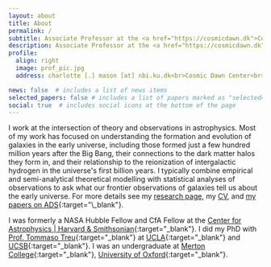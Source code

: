 ```yaml
---
layout: about
title: About
permalink: /
subtitle: Associate Professor at the <a href="https://cosmicdawn.dk">Cosmic Dawn Center</a>, <a href="https://nbi.ku.dk/english/">Niels Bohr Institute, University of Copenhagen</a>.
description: Associate Professor at the <a href="https://cosmicdawn.dk">Cosmic Dawn Center</a>, <a href="https://nbi.ku.dk/english/">Niels Bohr Institute, University of Copenhagen</a>.
profile:
  align: right
  image: prof_pic.jpg
  address: charlotte [.] mason [at] nbi.ku.dk<br>Cosmic Dawn Center<br>Niels Bohr Building<br>Rådmandsgade 64<br>2200 Copenhagen N, Denmark<br>

news: false  # includes a list of news items
selected_papers: false # includes a list of papers marked as "selected={true}"
social: true  # includes social icons at the bottom of the page
---
```


I work at the intersection of theory and observations in astrophysics. Most of my work has focused on understanding the formation and evolution of galaxies in the early universe, including those formed just a few hundred million years after the Big Bang, their connections to the dark matter halos they form in, and their relationship to the reionization of intergalactic hydrogen in the universe's first billion years. I typically combine empirical and semi-analytical theoretical modelling with statistical analyses of observations to ask what our frontier observations of galaxies tell us about the early universe. For more details see my [research page](/research), my [CV](/assets/pdf/CV-CharlotteMason.pdf), and [my papers on ADS](https://ui.adsabs.harvard.edu/search/filter_author_facet_hier_fq_author=NOT&filter_author_facet_hier_fq_author=*%3A*&filter_author_facet_hier_fq_author=author_facet_hier%3A%221%2FMason%2C%20C%2FMason%2C%20Christopher%20E%22&fq=%7B!type%3Daqp%20v%3D%24fq_database%7D&fq=%7B!type%3Daqp%20v%3D%24fq_bibstem_facet%7D&fq=%7B!type%3Daqp%20v%3D%24fq_author%7D&fq_author=(*%3A*%20NOT%20author_facet_hier%3A%221%2FMason%2C%20C%2FMason%2C%20Christopher%20E%22)&fq_bibstem_facet=(((((*%3A*%20NOT%20bibstem_facet%3A%22E%26PSL%22%20NOT%20bibstem_facet%3A%22LPICo%22%20NOT%20bibstem_facet%3A%22ESASP%22)%20NOT%20bibstem_facet%3A%22cosp%22%20NOT%20bibstem_facet%3A%22LPI%22)%20NOT%20bibstem_facet%3A%22JDSO%22)%20NOT%20bibstem_facet%3A%22NewSp%22)%20NOT%20bibstem_facet%3A%22IJAsB%22%20NOT%20bibstem_facet%3A%22IMAFu%22)&fq_database=((database%3A%22astronomy%22)%20NOT%20database%3A%22earthscience%22)&p_=0&q=author%3A%22mason%2C%20c%22%20year%3A2011-2099&sort=date%20desc%2C%20bibcode%20desc){:target="\_blank"}.

I was formerly a NASA Hubble Fellow and CfA Fellow at the [Center for Astrophysics \| Harvard & Smithsonian](http://cfa.harvard.edu){:target="\_blank"}. I did my PhD with [Prof. Tommaso Treu](http://astro.ucla.edu/~tt){:target="\_blank"} at [UCLA](http://astro.ucla.edu/){:target="\_blank"} and [UCSB](http://web.physics.ucsb.edu/~astrogroup/){:target="\_blank"}. I was an undergraduate at [Merton College](http://www.merton.ox.ac.uk/){:target="\_blank"}, [University of Oxford](http://www.ox.ac.uk/){:target="\_blank"}.

<!-- Put your address / P.O. box / other info right below your picture. You can also disable any these elements by editing `profile` property of the YAML header of your `_pages/about.md`. Edit `_bibliography/papers.bib` and Jekyll will render your [publications page](/al-folio/publications/) automatically.

Link to your social media connections, too. This theme is set up to use [Font Awesome icons](http://fortawesome.github.io/Font-Awesome/){:target="\_blank"} and [Academicons](https://jpswalsh.github.io/academicons/){:target="\_blank"}, like the ones below. Add your Facebook, Twitter, LinkedIn, Google Scholar, or just disable all of them. -->